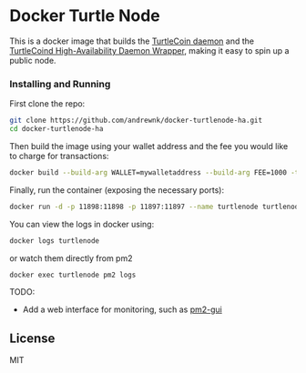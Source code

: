 # Docker Turtle Node

This is a docker image that builds the [TurtleCoin daemon](https://github.com/turtlecoin/turtlecoin) and the [TurtleCoind High-Availability Daemon Wrapper](https://github.com/turtlecoin/turtlecoind-ha), making it easy to spin up a public node. 

### Installing and Running
First clone the repo:
```sh
git clone https://github.com/andrewnk/docker-turtlenode-ha.git
cd docker-turtlenode-ha
```

Then build the image using your wallet address and the fee you would like to charge for transactions:
```sh
docker build --build-arg WALLET=mywalletaddress --build-arg FEE=1000 -t turtlenode .
```

Finally, run the container (exposing the necessary ports):
```sh
docker run -d -p 11898:11898 -p 11897:11897 --name turtlenode turtlenode
```

You can view the logs in docker using:
```sh
docker logs turtlenode
```

or watch them directly from pm2
```sh
docker exec turtlenode pm2 logs
```

TODO:
 - Add a web interface for monitoring, such as [pm2-gui](https://github.com/Tjatse/pm2-gui)
 
License
----
MIT
